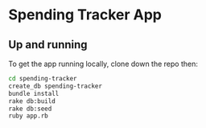 # Spending Tracker App

## Up and running

To get the app running locally, clone down the repo then:

```bash
cd spending-tracker
create_db spending-tracker
bundle install
rake db:build
rake db:seed
ruby app.rb
```
